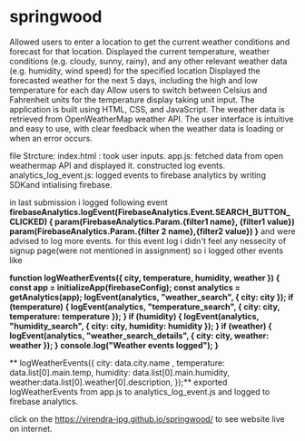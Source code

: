 # springwood
Allowed users to enter a location to get the current weather conditions and forecast for that location.
Displayed the current temperature, weather conditions (e.g. cloudy, sunny, rainy), and any other relevant weather data (e.g. humidity, wind speed) for the specified location
Displayed the forecasted weather for the next 5 days, including the high and low temperature for each day
Allow users to switch between Celsius and Fahrenheit units for the temperature display taking unit input.
The application is built using HTML, CSS, and JavaScript.
The weather data is retrieved from OpenWeatherMap weather API.
The user interface is intuitive and easy to use, with clear feedback when the weather data is loading or when an error occurs.


file Strcture:
index.html : took user inputs.
app.js: fetched data from open weathermap API and displayed it. constructed log events.
analytics_log_event.js: logged events to firebase analytics by writing SDKand intialising firebase.


in last submission i logged following event   
**firebaseAnalytics.logEvent(FirebaseAnalytics.Event.SEARCH_BUTTON_CLICKED) {
param(FirebaseAnalytics.Param.{filter1 name}, {filter1 value})
param(FirebaseAnalytics.Param.{filter 2 name},{filter2 value})
}** and were advised to log more events. 
for this event log i didn't feel any nessecity of signup page(were not mentioned in assignment) so i logged other events like 

**function logWeatherEvents({ city, temperature, humidity, weather }) {
  const app = initializeApp(firebaseConfig);
const analytics = getAnalytics(app);
  logEvent(analytics, "weather_search", { city: city });
if (temperature) {
    logEvent(analytics, "temperature_search", { city: city, temperature: temperature });
  }
if (humidity) {
    logEvent(analytics, "humidity_search", { city: city, humidity: humidity });
  }
if (weather) {
    logEvent(analytics, "weather_search_details", { city: city, weather: weather });
  }
console.log("Weather events logged");
}**

** logWeatherEvents({ city: data.city.name , temperature: data.list[0].main.temp, humidity: data.list[0].main.humidity, weather:data.list[0].weather[0].description, });**
exported logWeatherEvents from app.js to analytics_log_event.js and logged to firebase analytics.

click on the https://virendra-jpg.github.io/springwood/ to see website live on internet.
